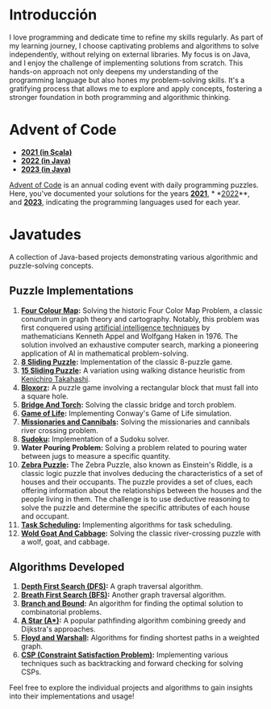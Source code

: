 # Introducción

I love programming and dedicate time to refine my skills regularly. As part of my learning journey, I choose captivating
problems and algorithms to solve independently, without relying on external libraries. My focus is on Java, and I enjoy
the challenge of implementing solutions from scratch. This hands-on approach not only deepens my understanding of the
programming language but also hones my problem-solving skills. It's a gratifying process that allows me to explore and
apply concepts, fostering a stronger foundation in both programming and algorithmic thinking.

# Advent of Code

- **[2021 (in Scala)](https://adventofcode.com/2021)**
- **[2022 (in Java)](https://adventofcode.com/2022)**
- **[2023 (in Java)](https://adventofcode.com/2023)**

[Advent of Code](https://adventofcode.com/) is an annual coding event with daily programming puzzles. Here, you've
documented your solutions for the years **[2021](https://adventofcode.com/2021)**, *
*[2022](https://adventofcode.com/2022)**, and **[2023](https://adventofcode.com/2023)**, indicating the programming
languages used for each year.

# Javatudes

A collection of Java-based projects demonstrating various algorithmic and puzzle-solving concepts.

## Puzzle Implementations

1. **[Four Colour Map](https://en.wikipedia.org/wiki/Four_color_theorem):** Solving the historic Four Color Map Problem,
   a classic conundrum in graph theory and
   cartography. Notably, this problem was first conquered
   using [artificial intelligence techniques](https://en.wikipedia.org/wiki/Four_color_theorem#Proof) by mathematicians
   Kenneth Appel and Wolfgang Haken in 1976. The solution involved an exhaustive computer search, marking a pioneering
   application of AI in mathematical problem-solving.
2. **[8 Sliding Puzzle](https://en.wikipedia.org/wiki/15_puzzle):** Implementation of the classic 8-puzzle game.
3. **[15 Sliding Puzzle](https://en.wikipedia.org/wiki/15_puzzle):** A variation using walking distance heuristic
   from [Kenichiro Takahashi](https://en.wikipedia.org/wiki/15_puzzle).
4. **[Bloxorz](https://en.wikipedia.org/wiki/Bloxorz):** A puzzle game involving a rectangular block that must fall into
   a square hole.
5. **[Bridge And Torch](https://en.wikipedia.org/wiki/Bridge_and_torch_problem):** Solving the classic bridge and torch
   problem.
6. **[Game of Life](https://en.wikipedia.org/wiki/Conway%27s_Game_of_Life):** Implementing Conway's Game of Life
   simulation.
7. **[Missionaries and Cannibals](https://en.wikipedia.org/wiki/Missionaries_and_cannibals):** Solving the missionaries
   and cannibals river crossing problem.
8. **[Sudoku](https://en.wikipedia.org/wiki/Sudoku_solving_algorithms):** Implementation of a Sudoku solver.
9. **Water Pouring Problem:** Solving a problem related to pouring water between jugs to measure a specific quantity.
10. **[Zebra Puzzle](https://en.wikipedia.org/wiki/Zebra_Puzzle):** The Zebra Puzzle, also known as Einstein's Riddle,
    is a classic logic puzzle that involves
    deducing the characteristics of a set of houses and their occupants. The puzzle provides a set of clues, each
    offering information about the relationships between the houses and the people living in them. The challenge is to
    use deductive reasoning to solve the puzzle and determine the specific attributes of each house and occupant.
11. **[Task Scheduling](https://en.wikipedia.org/wiki/Task_scheduling):** Implementing algorithms for task scheduling.
12. **[Wold Goat And Cabbage](https://en.wikipedia.org/wiki/Wolf,_goat,_and_cabbage_problem):** Solving the classic
    river-crossing puzzle with a wolf, goat, and cabbage.

## Algorithms Developed

1. **[Depth First Search (DFS)](https://en.wikipedia.org/wiki/Depth-first_search):** A graph traversal algorithm.
2. **[Breath First Search (BFS)](https://en.wikipedia.org/wiki/Breadth-first_search):** Another graph traversal
   algorithm.
3. **[Branch and Bound](https://en.wikipedia.org/wiki/Branch_and_bound):** An algorithm for finding the optimal solution
   to combinatorial problems.
4. **[A Star (A*)](https://en.wikipedia.org/wiki/A*_search_algorithm):** A popular pathfinding algorithm combining
   greedy and Dijkstra's approaches.
5. **[Floyd and Warshall](https://en.wikipedia.org/wiki/Floyd%E2%80%93Warshall_algorithm):** Algorithms for finding
   shortest paths in a weighted graph.
6. **[CSP (Constraint Satisfaction Problem)](https://en.wikipedia.org/wiki/Constraint_satisfaction_problem):**
   Implementing various techniques such as backtracking and forward checking
   for solving CSPs.

Feel free to explore the individual projects and algorithms to gain insights into their implementations and usage!
